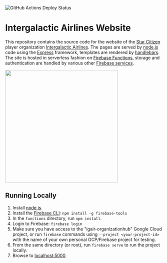 ![GitHub Actions Deploy Status](/workflows/deploy/badge.svg)


# Intergalactic Airlines Website

This repository contains the source code for the  website of the
[Star Citizen](https://robertsspaceindustries.com/star-citizen) player organization
[Intergalactic Airlines](https://robertsspaceindustries.com/orgs/IGAIR). The pages are served by [node.js](https://nodejs.org/en/) code using the [Express](https://expressjs.com/) framework, templates are rendered by
[handlebars](https://handlebarsjs.com/). The site is hosted in serverless fashion on
[Firebase Functions](https://firebase.google.com/docs/functions/), storage and authentication are handled by various
other [Firebase services](https://firebase.google.com/products).

<img src="https://raw.githubusercontent.com/Jonathan-Fort/IGAIR-Web/master/public/images/igair-logo-transparent.png" width="360px">

## Running Locally

1. Install [node.js](https://nodejs.org/en/download/).
2. Install the [Firebase CLI](https://firebase.google.com/docs/cli#setup_update_cli): `npm install -g firebase-tools`
3. In the `functions` directory, run `npm install`.
4. Login to Firebase: `firebase login`
5. Make sure you have access to the "igair-organizationhub" Google Cloud project, or run `firebase` commands using `--project <your-project-id>` with the name of your own personal GCP/Firebase project for testing.
6. From the same directory (or root), run `firebase serve` to run the project locally.
7. Browse to [localhost:5000](http://localhost:5000/#).

